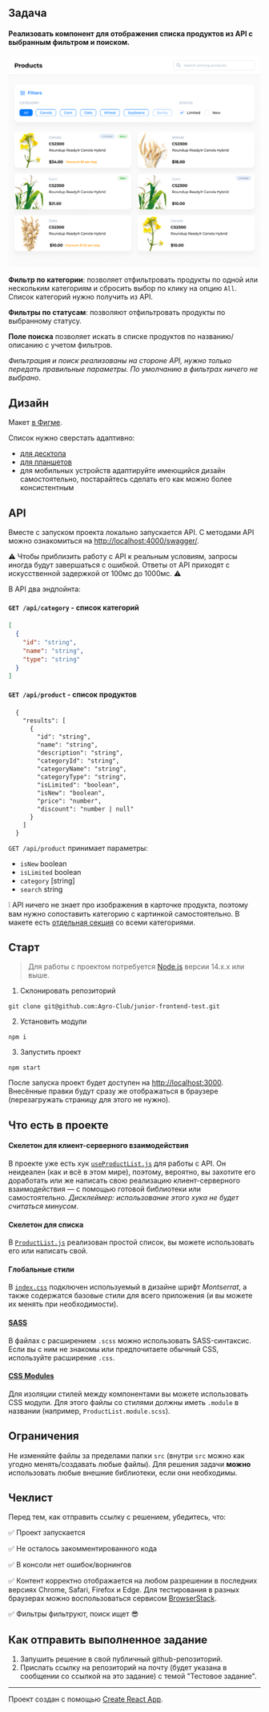 ## Задача

#### Реализовать компонент для отображения списка продуктов из API с выбранным фильтром и поиском.

![](design.png)

**Фильтр по категории**: позволяет отфильтровать продукты по одной или нескольким категориям и сбросить выбор по клику на опцию `All`. Список категорий нужно получить из API.

**Фильтры по статусам**: позволяют отфильтровать продукты по выбранному статусу.

**Поле поиска** позволяет искать в списке продуктов по названию/описанию с учетом фильтров.

*Фильтрация и поиск реализованы на стороне API, нужно только передать правильные параметры. По умолчанию в фильтрах ничего не выбрано*.

## Дизайн

Макет [в Фигме](https://www.figma.com/file/sOoPi2gOZvfqjOQHa9awMC/Agro.Club-Home-project-Junior-Dev). 

Список нужно сверстать адаптивно:
- [для десктопа](https://www.figma.com/file/sOoPi2gOZvfqjOQHa9awMC/Agro.Club-Home-project-Junior-Dev?node-id=5477%3A11) 
- [для планшетов](https://www.figma.com/file/sOoPi2gOZvfqjOQHa9awMC/Agro.Club-Home-project-Junior-Dev?node-id=5480%3A6814)
- для мобильных устройств адаптируйте имеющийся дизайн самостоятельно, постарайтесь сделать его как можно более консистентным

## API

Вместе с запуском проекта локально запускается API. С методами API можно ознакомиться на [http://localhost:4000/swagger/](http://localhost:4000/swagger/).

⚠️ Чтобы приблизить работу с API к реальным условиям, запросы иногда будут завершаться с ошибкой. Ответы от API приходят с искусственной задержкой от 100мс до 1000мс. ⚠️

В API два эндпойнта:
#### `GET /api/category` - список категорий
```json
[
  {
    "id": "string",
    "name": "string",
    "type": "string"
  }
]
```
#### `GET /api/product` - список продуктов
```json5
  {
    "results": [
      {
        "id": "string",
        "name": "string",
        "description": "string",
        "categoryId": "string",
        "categoryName": "string",
        "categoryType": "string", 
        "isLimited": "boolean",
        "isNew": "boolean",
        "price": "number",
        "discount": "number | null"
      }
    ]
  }
```

`GET /api/product` принимает параметры:
- `isNew`  boolean 
- `isLimited`  boolean 
- `category`  [string] 
- `search` string

❕ API ничего не знает про изображения в карточке продукта, поэтому вам нужно сопоставить категорию с картинкой самостоятельно. В макете есть [отдельная секция](https://www.figma.com/file/sOoPi2gOZvfqjOQHa9awMC/Agro.Club-Home-project-Junior-Dev?node-id=740%3A0) со всеми категориями.

## Старт

> Для работы с проектом потребуется [Node.js](https://nodejs.org/en/) версии 14.x.x или выше.

1. Склонировать репозиторий 
```shell
git clone git@github.com:Agro-Club/junior-frontend-test.git
```
2. Установить модули
```shell
npm i
```
3. Запустить проект
```shell
npm start
```

После запуска проект будет доступен на [http://localhost:3000](http://localhost:3000). Внесённые правки будут сразу же отображаться в браузере (перезагружать страницу для этого не нужно).

## Что есть в проекте

#### Скелетон для клиент-серверного взаимодействия

В проекте уже есть хук  [`useProductList.js`](src/components/ProductList/useProductList.js) для работы с API. Он неидеален (как и всё в этом мире), поэтому, вероятно, вы захотите его доработать или же написать свою реализацию клиент-серверного взаимодействия — с помощью готовой библиотеки или самостоятельно. *Дисклеймер: использование этого хука не будет считаться минусом*.

#### Скелетон для списка

В [`ProductList.js`](src/components/ProductList/ProductList.js) реализован простой список, вы можете использовать его или написать свой.

#### Глобальные стили

В [`index.css`](src/index.css) подключен используемый в дизайне шрифт *Montserrat*, а также содержатся базовые стили для всего приложения (и вы можете их менять при необходимости).


#### [SASS](https://sass-lang.com/)

В файлах с расширением `.scss` можно использовать SASS-синтаксис. Если вы с ним не знакомы или предпочитаете обычный CSS, используйте расширение `.css`.

#### [CSS Modules](https://github.com/css-modules/css-modules)

Для изоляции стилей между компонентами вы можете использовать CSS модули. Для этого файлы со стилями должны иметь `.module` в названии  (например, `ProductList.module.scss`).

## Ограничения

Не изменяйте файлы за пределами папки `src` (внутри `src` можно как угодно менять/создавать любые файлы). Для решения задачи **можно** использовать любые внешние библиотеки, если они необходимы.

## Чеклист

Перед тем, как отправить ссылку с решением, убедитесь, что:

✅ Проект запускается

✅ Не осталось закомментированного кода

✅ В консоли нет ошибок/ворнингов

✅ Контент корректно отображается на любом разрешении в последних версиях Chrome, Safari, Firefox и Edge. Для тестирования в разных браузерах можно воспользоваться сервисом [BrowserStack](https://www.browserstack.com/).

✅ Фильтры фильтруют, поиск ищет 😎

## Как отправить выполненное задание

1. Запушить решение в свой публичный github-репозиторий.
2. Прислать ссылку на репозиторий на почту (будет указана в сообщении со ссылкой на это задание) c темой "Тестовое задание".

--------------------

Проект создан с помощью [Create React App](https://github.com/facebook/create-react-app).

